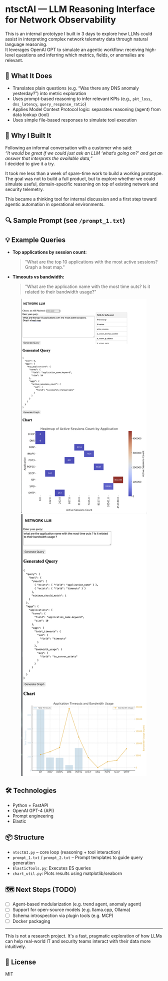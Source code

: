 # ntsctAI — LLM Reasoning Interface for Network Observability

This is an internal prototype I built in 3 days to explore how LLMs could assist in interpreting complex network telemetry data through natural language reasoning.  
It leverages OpenAI GPT to simulate an agentic workflow: receiving high-level questions and inferring which metrics, fields, or anomalies are relevant.

## 🧠 What It Does

- Translates plain questions (e.g. “Was there any DNS anomaly yesterday?”) into metric exploration
- Uses prompt-based reasoning to infer relevant KPIs (e.g., `pkt_loss`, `dns_latency`, `query_response_ratio`)
- Applies Model Context Protocol logic: separates reasoning (agent) from data lookup (tool)
- Uses simple file-based responses to simulate tool execution

## 🚧 Why I Built It

Following an informal conversation with a customer who said:  
*“It would be great if we could just ask an LLM ‘what’s going on?’ and get an answer that interprets the available data,”*  
I decided to give it a try.

It took me less than a week of spare-time work to build a working prototype.  
The goal was not to build a full product, but to explore whether we could simulate useful, domain-specific reasoning on top of existing network and security telemetry.

This became a thinking tool for internal discussion and a first step toward agentic automation in operational environments.

## 🔍 Sample Prompt (see `/prompt_1.txt`)

## 💡 Example Queries

- **Top applications by session count:**
  > "What are the top 10 applications with the most active sessions? Graph a heat map."

- **Timeouts vs bandwidth:**
  > "What are the application name with the most time outs? Is it related to their bandwidth usage?"

<!-- HTML-style images for size control -->
<div align="center">
  <img src="screenshots/heatmap_example.png" width="400"/>
  <img src="screenshots/timeout_bandwidth.png" width="400"/>
</div>

## 🛠 Technologies

- Python + FastAPI
- OpenAI GPT-4 (API)
- Prompt engineering
- Elastic

## 📦 Structure

- `ntsctAI.py` – core loop (reasoning + tool interaction)
- `prompt_1.txt` / `prompt_2.txt` – Prompt templates to guide query generation
- `ElasticTools.py`: Executes ES queries
- `chart_util.py`: Plots results using matplotlib/seaborn

## 🗺️ Next Steps (TODO)

- [ ] Agent-based modularization (e.g. trend agent, anomaly agent)
- [ ] Support for open-source models (e.g. llama.cpp, Ollama)
- [ ] Schema introspection via plugin tools (e.g. MCP)
- [ ] Docker packaging

---

This is not a research project. It's a fast, pragmatic exploration of how LLMs can help real-world IT and security teams interact with their data more intuitively.

## 📄 License

MIT


